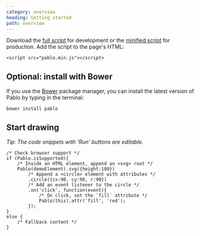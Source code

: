 ```yaml
---
category: overview
heading: Getting started
path: overview
---
```


Download the <a href="http://pablojs.com/downloads/pablo.js" target="_blank">full script</a> for development or the <a href="http://pablojs.com/downloads/pablo.min.js" target="_blank">minified script</a> for production. Add the script to the page's HTML:

    <script src="pablo.min.js"></script>


## Optional: install with Bower

If you use the [Bower](http://bower.io) package manager, you can install the latest version of Pablo by typing in the terminal:

    bower install pablo


## Start drawing

_Tip: The code snippets with 'Run' buttons are editable._

    /* Check browser support */
    if (Pablo.isSupported){
        /* Inside an HTML element, append an <svg> root */
        Pablo(demoElement).svg({height:180})
            /* Append a <circle> element with attributes */
            .circle({cx:90, cy:90, r:90})
            /* Add an event listener to the circle */
            .on('click', function(event){
                /* On click, set the `fill` attribute */
                Pablo(this).attr('fill', 'red');
            });
    }
    else {
        /* Fallback content */
    }
